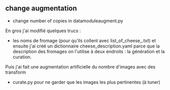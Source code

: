 ## change augmentation
- change number of copies in datamoduleaugment.py

En gros j'ai modifié quelques trucs : 
- les noms de fromage (pour qu'ils collent avec list_of_cheese_.txt)
et ensuite j'ai créé un dictionnaire cheese_description.yaml parce que la description des fromages on l'utilise à deux endroits : la génération et la curation.

Puis j'ai fait une augmentation artificielle du nombre d'images avec des transform

- curate.py pour ne garder que les images les plus pertinentes (à tuner)